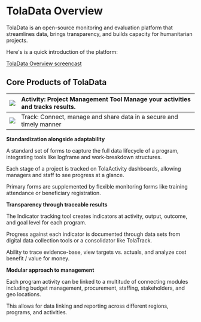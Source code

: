 # TolaData Overview

TolaData is an open-source monitoring and evaluation platform that streamlines data, brings transparency, and builds capacity for humanitarian projects.

Here's is a quick introduction of the platform:

[TolaData Overview screencast](https://youtu.be/CIedL5yk7dE)

## Core Products of TolaData

| ![](https://lh4.googleusercontent.com/sWSf8KYjTQgm4vaFI31fOISn4mcWE4t1HSgZ9VjYznUTwvVFIVpCSgfyUrFi5cbhvTVAGOLy1-92s5sBiVY63HRVg2Ivrt6Lwfv0c5ahZJgU0BwqCvasPrB2Hf6Bro4F8FpaPcE2) | Activity: Project Management Tool Manage your activities and tracks results.  |
| :--- | :--- |
| ![](https://lh6.googleusercontent.com/WghvdTzW_8xCfSt2KwQ_KWxQ4IOTvCnYOUUwRYPispxL-3fO-Tvl_ahzud_L83huQk-FyKiFsqu__duPYetnG6WGv0nF81PTclCpHA4jIySnPmoNyLyLlhyUfqGywY8AWciFXJbt) | Track: Connect, manage and share data in a secure and timely manner |

**Standardization alongside adaptability**

A standard set of forms to capture the full data lifecycle of a program, integrating tools like logframe and work-breakdown structures.

Each stage of a project is tracked on TolaActivity dashboards, allowing managers and staff to see progress at a glance.

Primary forms are supplemented by flexible monitoring forms like training attendance or beneficiary registration.



**Transparency through traceable results**

The Indicator tracking tool creates indicators at activity, output, outcome, and goal level for each program.

Progress against each indicator is documented through data sets from digital data collection tools or a consolidator like TolaTrack.

Ability to trace evidence-base, view targets vs. actuals, and analyze cost benefit / value for money.

  
**Modular approach to management**

Each program activity can be linked to a multitude of connecting modules including budget management, procurement, staffing, stakeholders, and geo locations.

This allows for data linking and reporting across different regions, programs, and activities.

  


